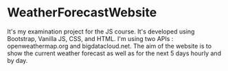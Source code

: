 # WeatherForecastWebsite


It's my examination project for the JS course. It's developed using Bootstrap, Vanilla JS, CSS, and HTML. I'm using two APIs : openweathermap.org and bigdatacloud.net. The aim of the website is to show the current weather forecast as well as for the next 5 days hourly and by day. 
